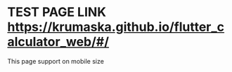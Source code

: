 # TEST PAGE LINK   https://krumaska.github.io/flutter_calculator_web/#/  
This page support on mobile size
